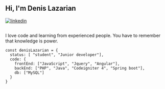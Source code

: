 ## Hi, I'm Denis Lazarian


<a href="https://www.linkedin.com/in/denis-emanuel-lazarian" target="_blank">
  <img src=https://img.shields.io/badge/linkedin-%2370acee.svg?&style=for-the-badge&logo=linkedin&logoColor=white alt=linkedin style="margin-bottom: 15px;" />
</a>  
  

I love code and learning from experienced people. You have to remember that knowledge is power.

```
const denisLazarian = {
  status: [ "student", "Junior developer"],
  code: {
    frontEnd: ["JavaScript", "Jquery", "Angular"],
    backEnd: ["PHP", "Java", "Codeigniter 4", "Spring boot"],
    db: ["MySQL"]
  }
}
```
